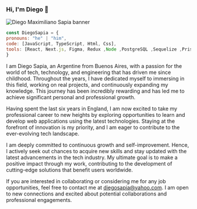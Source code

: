 ### Hi, I'm Diego 👋

![Diego Maximiliano Sapia banner](https://github.com/Diegosapia/Diegosapia/assets/81770023/acf80996-e09b-454c-9dcf-972af22cc615)

```js
const DiegoSapia = {
pronouns: "he" | "him",
code: [JavaScript, TypeScript, Html, Css],
tools: [React, Next.js, Figma, Redux ,Node ,PostgreSQL ,Sequelize ,Prisma ,Express ],
}
```
I am Diego Sapia, an Argentine from Buenos Aires, with a passion for the world of tech, technology, and engineering that has driven me since childhood. Throughout the years, I have dedicated myself to immersing in this field, working on real projects, and continuously expanding my knowledge. This journey has been incredibly rewarding and has led me to achieve significant personal and professional growth.

Having spent the last six years in England, I am now excited to take my professional career to new heights by exploring opportunities to learn and develop web applications using the latest technologies. Staying at the forefront of innovation is my priority, and I am eager to contribute to the ever-evolving tech landscape.

I am deeply committed to continuous growth and self-improvement. Hence, I actively seek out chances to acquire new skills and stay updated with the latest advancements in the tech industry. My ultimate goal is to make a positive impact through my work, contributing to the development of cutting-edge solutions that benefit users worldwide.

If you are interested in collaborating or considering me for any job opportunities, feel free to contact me at diegosapia@yahoo.com. I am open to new connections and excited about potential collaborations and professional engagements.







<!--
**Diegosapia/Diegosapia** is a ✨ _special_ ✨ repository because its `README.md` (this file) appears on your GitHub profile.


